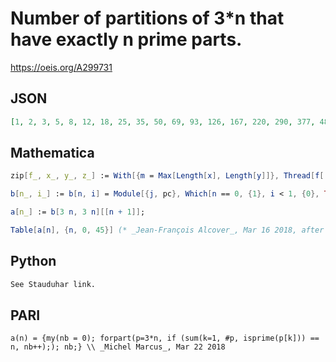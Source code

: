# Number of partitions of 3\*n that have exactly n prime parts\.
https://oeis.org/A299731
## JSON
```JSON
[1, 2, 3, 5, 8, 12, 18, 25, 35, 50, 69, 93, 126, 167, 220, 290, 377, 486, 627, 800, 1017, 1290, 1623, 2032, 2542, 3161, 3917, 4843, 5960, 7312, 8957, 10925, 13291, 16139, 19534, 23588, 28437, 34180, 41000, 49099, 58657, 69941, 83269, 98917, 117314, 138930]
```
## Mathematica
```Mathematica
zip[f_, x_, y_, z_] := With[{m = Max[Length[x], Length[y]]}, Thread[f[ PadRight[x, m, z], PadRight[y, m, z]]]];
```
```Mathematica
b[n_, i_] := b[n, i] = Module[{j, pc}, Which[n == 0, {1}, i < 1, {0}, True, pc = {}; For[j = 0, j <= n/i, j++, pc = zip[Plus, pc, Join[If[PrimeQ[i], Array[0 &, j], {}], b[n - i*j, i - 1]], 0]]; pc]];
```
```Mathematica
a[n_] := b[3 n, 3 n][[n + 1]];
```
```Mathematica
Table[a[n], {n, 0, 45}] (* _Jean-François Alcover_, Mar 16 2018, after _Alois P. Heinz_ *)
```
## Python
```Python
See Stauduhar link.
```
## PARI
```PARI
a(n) = {my(nb = 0); forpart(p=3*n, if (sum(k=1, #p, isprime(p[k])) == n, nb++);); nb;} \\ _Michel Marcus_, Mar 22 2018
```

